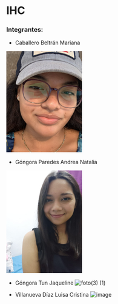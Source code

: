 # IHC

### Integrantes:
- Caballero Beltrán Mariana
<img src="https://github.com/AndreaGP25/IHC/blob/main/Captura%20de%20pantalla%202024-08-30%20003620.png?raw=true" width="200">

- Góngora Paredes Andrea Natalia
<img src="https://github.com/AndreaGP25/IHC/blob/main/WhatsApp%20Image%202024-06-12%20at%208.28.34%20PM.jpeg"  width="200"/>

- Góngora Tun Jaqueline
![foto(3) (1)](https://github.com/user-attachments/assets/9e28e0ed-63d6-478f-b19e-e3a9ea7bdd09)

- Villanueva Díaz Luisa Cristina
![image](https://github.com/user-attachments/assets/57c40f68-e5e0-4de1-bf45-91267bc7f288)


